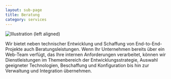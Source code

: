 ```yaml
---
layout: sub-page
title: Beratung
category: services
---
```


![Illustration (left aligned)](/media/customisation-dp.svg)

Wir bietet neben technischer Entwicklung und Schaffung von End-to-End-Projekte auch Beratungsleistungen. Wenn Ihr Unternehmen bereits über ein Web-Team verfügt, das Ihre internen Anforderungen verarbeitet, können wir Dienstleistungen im Themenbereich der Entwicklungsstrategie, Auswahl geeigneter Technologien, Beschaffung und Konfiguration bis hin zur Verwaltung und Integration übernehmen.

